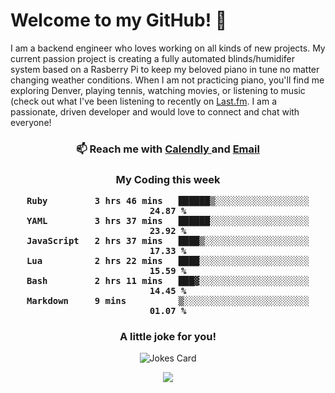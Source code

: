 <h1> Welcome to my GitHub! 👋 </h1>


  I am a backend engineer who loves working on all kinds of new projects. My current passion project is creating a fully automated blinds/humidifer system based on a Rasberry Pi to keep my beloved piano in tune no matter changing weather conditions. When I am not practicing piano, you'll find me exploring Denver, playing tennis, watching movies, or listening to music (check out what I've been listening to recently on [Last.fm](https://www.last.fm/user/mballa000). I am a passionate, driven developer and would love to connect and chat with everyone!

<h3 align = "center"> 📫 Reach me with <a href = "https://calendly.com/msbrandt00/30min"> Calendly </a> and <a href="mailto:msbrandt00@gmail.com">Email</a> 
 </h3>


 
<div align = "center"
[![Anurag's GitHub stats](https://github-readme-stats.vercel.app/api?username=mbrandt00)](https://github.com/anuraghazra/github-readme-stats)
          </div>
<h3 align="center">
  My Coding this week
<!--START_SECTION:waka-->

```text
Ruby         3 hrs 46 mins   ██████▒░░░░░░░░░░░░░░░░░░   24.87 %
YAML         3 hrs 37 mins   ██████░░░░░░░░░░░░░░░░░░░   23.92 %
JavaScript   2 hrs 37 mins   ████▒░░░░░░░░░░░░░░░░░░░░   17.33 %
Lua          2 hrs 22 mins   ████░░░░░░░░░░░░░░░░░░░░░   15.59 %
Bash         2 hrs 11 mins   ███▓░░░░░░░░░░░░░░░░░░░░░   14.45 %
Markdown     9 mins          ▒░░░░░░░░░░░░░░░░░░░░░░░░   01.07 %
```

<!--END_SECTION:waka-->

### A little joke for you!

![Jokes Card](https://readme-jokes.vercel.app/api?hideBorder)

<a href="https://www.linkedin.com/in/mbrandt00/"><img src="https://img.shields.io/badge/linkedin-%230077B5.svg?&style=for-the-badge&logo=linkedin&logoColor=white" /></a>
